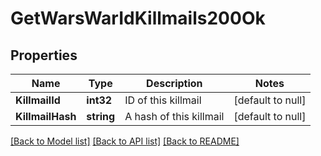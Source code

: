 # GetWarsWarIdKillmails200Ok

## Properties
Name | Type | Description | Notes
------------ | ------------- | ------------- | -------------
**KillmailId** | **int32** | ID of this killmail | [default to null]
**KillmailHash** | **string** | A hash of this killmail | [default to null]

[[Back to Model list]](../README.md#documentation-for-models) [[Back to API list]](../README.md#documentation-for-api-endpoints) [[Back to README]](../README.md)


